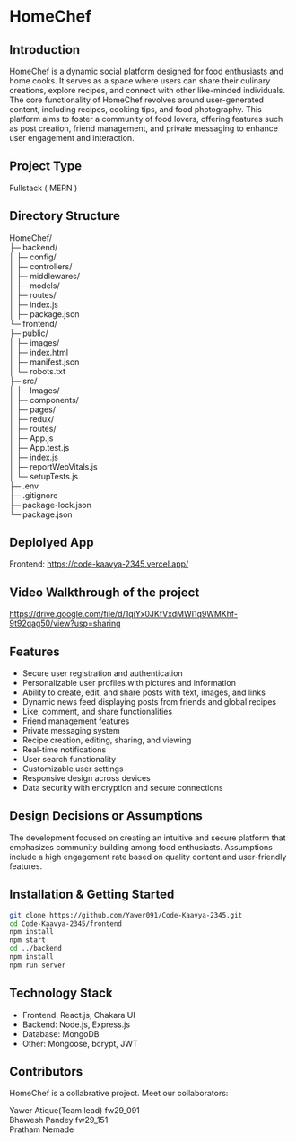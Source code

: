 # HomeChef

## Introduction
HomeChef is a dynamic social platform designed for food enthusiasts and home cooks. It serves as a space where users can share their culinary creations, explore recipes, and connect with other like-minded individuals. The core functionality of HomeChef revolves around user-generated content, including recipes, cooking tips, and food photography. This platform aims to foster a community of food lovers, offering features such as post creation, friend management, and private messaging to enhance user engagement and interaction.

## Project Type
Fullstack ( MERN )

## Directory Structure
HomeChef/<br>
├─ backend/<br>
│  ├─ config/<br>
│  ├─ controllers/<br>
│  ├─ middlewares/<br>
│  ├─ models/<br>
│  ├─ routes/<br>
│  ├─ index.js<br>
│  ├─ package.json<br>
└─ frontend/<br>
   ├─ public/<br>
   │  ├─ images/<br>
   │  ├─ index.html<br>
   │  ├─ manifest.json<br>
   │  └─ robots.txt<br>
   ├─ src/<br>
   │  ├─ Images/<br>
   │  ├─ components/<br>
   │  ├─ pages/<br>
   │  ├─ redux/<br>
   │  ├─ routes/<br>
   │  ├─ App.js<br>
   │  ├─ App.test.js<br>
   │  ├─ index.js<br>
   │  ├─ reportWebVitals.js<br>
   │  └─ setupTests.js<br>
   ├─ .env<br>
   ├─ .gitignore<br>
   ├─ package-lock.json<br>
   └─ package.json<br>


## Deplolyed App
Frontend: https://code-kaavya-2345.vercel.app/

## Video Walkthrough of the project
https://drive.google.com/file/d/1qiYx0JKfVxdMWI1q9WMKhf-9t92qag50/view?usp=sharing

## Features
- Secure user registration and authentication
- Personalizable user profiles with pictures and information
- Ability to create, edit, and share posts with text, images, and links
- Dynamic news feed displaying posts from friends and global recipes
- Like, comment, and share functionalities
- Friend management features
- Private messaging system
- Recipe creation, editing, sharing, and viewing
- Real-time notifications
- User search functionality
- Customizable user settings
- Responsive design across devices
- Data security with encryption and secure connections

## Design Decisions or Assumptions
The development focused on creating an intuitive and secure platform that emphasizes community building among food enthusiasts. Assumptions include a high engagement rate based on quality content and user-friendly features.

## Installation & Getting Started
```bash
git clone https://github.com/Yawer091/Code-Kaavya-2345.git
cd Code-Kaavya-2345/frontend
npm install
npm start
cd ../backend
npm install
npm run server
```

## Technology Stack
- Frontend: React.js, Chakara UI
- Backend: Node.js, Express.js
- Database: MongoDB
- Other: Mongoose, bcrypt, JWT

## Contributors
HomeChef is a collabrative project. Meet our collaborators:

Yawer Atique(Team lead) fw29_091
<br>
Bhawesh Pandey fw29_151
<br>
Pratham Nemade



